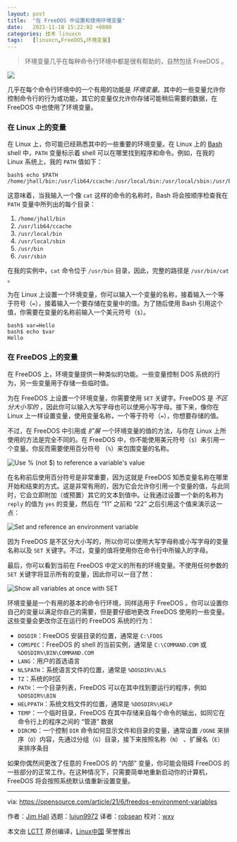 ```yaml
---
layout: post
title:	"在 FreeDOS 中设置和使用环境变量"
date:	2021-11-18 15:22:02 +0800 
categories:	技术 linuxcn 
tags:	[linuxcn,FreeDOS,环境变量]
---
```




> 
> 环境变量几乎在每种命令行环境中都是很有帮助的，自然包括 FreeDOS 。
> 
> 
> 


![](/Asserts/Images//attachment/album/202111/18/152155twzasgwwrzsmmvs2.jpg)


几乎在每个命令行环境中的一个有用的功能是 *环境变量*。其中的一些变量允许你控制命令行的行为或功能，其它的变量仅允许你存储可能稍后需要的数据，在 FreeDOS 中也使用了环境变量。


### 在 Linux 上的变量


在 Linux 上，你可能已经熟悉其中的一些重要的环境变量。在 Linux 上的 [Bash](https://opensource.com/article/19/8/using-variables-bash) shell 中，`PATH` 变量标示着 shell 可以在哪里找到程序和命令。例如，在我的 Linux 系统上，我的 `PATH` 值如下：



```
bash$ echo $PATH
/home/jhall/bin:/usr/lib64/ccache:/usr/local/bin:/usr/local/sbin:/usr/bin:/usr/sbin

```

这意味着，当我输入一个像 `cat` 这样的命令的名称时，Bash 将会按顺序检查我在 `PATH` 变量中所列出的每个目录：


1. `/home/jhall/bin`
2. `/usr/lib64/ccache`
3. `/usr/local/bin`
4. `/usr/local/sbin`
5. `/usr/bin`
6. `/usr/sbin`


在我的实例中，`cat` 命令位于 `/usr/bin` 目录，因此，完整的路径是 `/usr/bin/cat` 。


为在 Linux 上设置一个环境变量，你可以输入一个变量的名称，接着输入一个等于符号（`=`），接着输入一个要存储在变量中的值。为了随后使用 Bash 引用这个值，你需要在变量的名称前输入一个美元符号（`$`）。



```
bash$ var=Hello
bash$ echo $var
Hello

```

### 在 FreeDOS 上的变量


在 FreeDOS 上，环境变量提供一种类似的功能。一些变量控制 DOS 系统的行为，另一些变量用于存储一些临时值。


为在 FreeDOS 上设置一个环境变量，你需要使用 `SET` 关键字。FreeDOS 是 *不区分大小写的* ，因此你可以输入大写字母也可以使用小写字母。接下来，像你在 Linux 上一样设置变量，使用变量名称，一个等于符号（`=`），你想要存储的值。


不过，在 FreeDOS 中引用或 *扩展* 一个环境变量的值的方法，与你在 Linux 上所使用的方法是完全不同的。在 FreeDOS 中，你不能使用美元符号（`$`）来引用一个变量。你反而需要使用百分符号 （`%`）来包围变量的名称。


![Use % (not $) to reference a variable's value](/Asserts/Images//attachment/album/202111/18/152204xathvo7cvtazbo31.png)


在名称前后使用百分符号是非常重要，因为这就是 FreeDOS 知悉变量名称在哪里开始和结束的方式。这是非常有用的，因为它会允许你引用一个变量的值，与此同时，它会立即附加（或预置）其它的文本到值中。让我通过设置一个新的名称为 `reply` 的值为 `yes` 的变量，然后在 “11” 之前和 “22” 之后引用这个值来演示这一点：


![Set and reference an environment variable](/Asserts/Images//attachment/album/202111/18/152204y41040a4xgj1l6zu.png)


因为 FreeDOS 是不区分大小写的，所以你可以使用大写字母称或小写字母的变量名称以及 `SET` 关键字。不过，变量的值将使用你在命令行中所输入的字母。


最后，你可以看到当前在 FreeDOS 中定义的所有的环境变量。不使用任何参数的 `SET` 关键字将显示所有的变量，因此你可以一目了然：


![Show all variables at once with SET](/Asserts/Images//attachment/album/202111/18/152205m43j0jxxo4jcboiz.png)


环境变量是一个有用的基本的命令行环境，同样适用于 FreeDOS 。你可以设置你自己的变量以满足你自己的需要，但是要仔细地更改 FreeDOS 使用的一些变量。这些变量会更改你正在运行的 FreeDOS 系统的行为：


* `DOSDIR`：FreeDOS 安装目录的位置，通常是 `C:\FDOS`
* `COMSPEC`：FreeDOS 的 shell 的当前实例，通常是 `C:\COMMAND.COM` 或 `%DOSDIR%\BIN\COMMAND.COM`
* `LANG`：用户的首选语言
* `NLSPATH`：系统语言文件的位置，通常是 `%DOSDIR%\NLS`
* `TZ`：系统的时区
* `PATH`：一个目录列表，FreeDOS 可以在其中找到要运行的程序，例如 `%DOSDIR%\BIN`
* `HELPPATH`：系统文档文件的位置，通常是 `%DOSDIR%\HELP`
* `TEMP`：一个临时目录，FreeDOS 在其中存储来自每个命令的输出，如同它在命令行上的程序之间的 “管道” 数据
* `DIRCMD`：一个控制 `DIR` 命令如何显示文件和目录的变量，通常设置 `/OGNE` 来排序（`O`）内容，先通过分组（`G`）目录，接下来按照名称（`N`） 、扩展名（`E`）来排序条目


如果你偶然间更改了任意的 FreeDOS 的 “内部” 变量，你可能会阻碍 FreeDOS 的一些部分的正常工作。在这种情况下，只需要简单地重新启动你的计算机，FreeDOS 将会按照系统默认值重新设置变量。




---


via: <https://opensource.com/article/21/6/freedos-environment-variables>


作者：[Jim Hall](https://opensource.com/users/jim-hall) 选题：[lujun9972](https://github.com/lujun9972) 译者：[robsean](https://github.com/robsean) 校对：[wxy](https://github.com/wxy)


本文由 [LCTT](https://github.com/LCTT/TranslateProject) 原创编译，[Linux中国](https://linux.cn/) 荣誉推出
